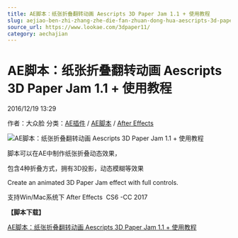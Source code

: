 ```yaml
---
title: AE脚本：纸张折叠翻转动画 Aescripts 3D Paper Jam 1.1 + 使用教程
slug: aejiao-ben-zhi-zhang-zhe-die-fan-zhuan-dong-hua-aescripts-3d-paper-jam-1-1-shi-yong-jiao-cheng
source_url: https://www.lookae.com/3dpaper11/
category: aechajian
---
```

# AE脚本：纸张折叠翻转动画 Aescripts 3D Paper Jam 1.1 + 使用教程

2016/12/19 13:29

作者：大众脸
分类：[AE插件](https://www.lookae.com/after-effects/aechajian/) / [AE脚本](https://www.lookae.com/after-effects/aescripts/) / [After Effects](https://www.lookae.com/after-effects/)

![AE脚本：纸张折叠翻转动画 Aescripts 3D Paper Jam 1.1 + 使用教程](https://www.lookae.com/wp-content/uploads/2019/04/3D-Paper-Jam-1.jpg "AE脚本：纸张折叠翻转动画 Aescripts 3D Paper Jam 1.1 + 使用教程-LookAE.com")

脚本可以在AE中制作纸张折叠动态效果，

包含4种折叠方式，拥有3D投影，动态模糊等效果

Create an animated 3D Paper Jam effect with full controls.

支持Win/Mac系统下 After Effects  CS6 -CC 2017

**【脚本下载】**

[AE脚本：纸张折叠翻转动画 Aescripts 3D Paper Jam 1.1 + 使用教程](https://lookae.ctfile.com/fs/kJU164202497)
